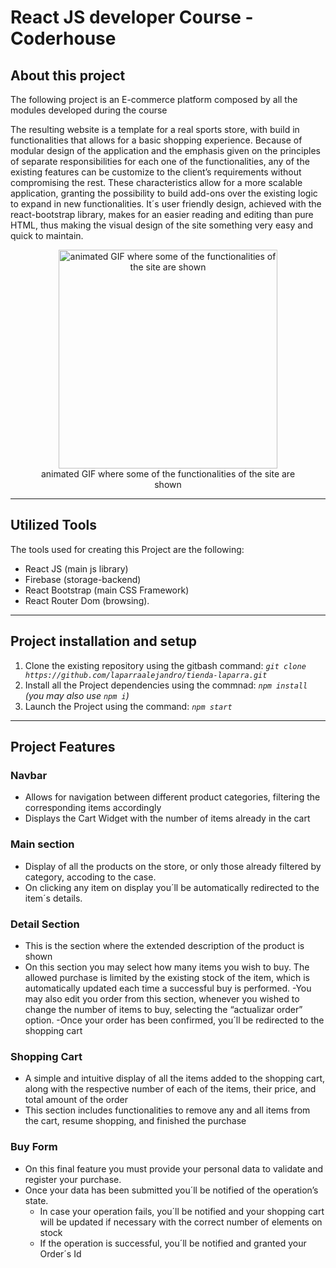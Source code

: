 # React JS developer Course - Coderhouse

## About this project

The following project is an E-commerce platform composed by all the modules developed during the course <br>


The resulting website is a template for a real sports store, with build in functionalities that allows for a basic shopping experience. Because of modular design of the application and the emphasis given on the principles of separate responsibilities for each one of the functionalities, any of the existing features can be customize to the client’s requirements without compromising the rest. These characteristics allow for a more scalable application, granting the possibility to build add-ons over the existing logic to expand in new functionalities. It´s user friendly design, achieved with the react-bootstrap library, makes for an easier reading and editing than pure HTML, thus making the visual design of the site something very easy and quick to maintain. 

<figure style="text-align: center">
   <img 
    alt="animated GIF where some of the functionalities of the site are shown"
    with="350" 
    height="350" 
    src="https://giphy.com/gifs/LU5RpXx4vfKao0xUop/fullscreen" 
  />
  <figcaption>animated GIF where some of the functionalities of the site are shown</figcaption>
</figure>

<hr>

## Utilized Tools

The tools used for creating this Project are the following:

- React JS (main js library)
- Firebase (storage-backend)
- React Bootstrap (main CSS Framework)
- React Router Dom (browsing).

<hr>

## Project installation and setup

1. Clone the existing repository using the gitbash command:  _`git clone https://github.com/laparraalejandro/tienda-laparra.git`_
2.  Install all the Project dependencies using the commnad:
   _`npm install` (you may also use `npm i`)_
3. Launch the Project using the command: _`npm start`_

<hr>

## Project Features

### Navbar

- Allows for navigation between different product categories, filtering the corresponding items accordingly
- Displays the Cart Widget with the number of items already in the cart

### Main section

- Display of all the products on the store, or only those already filtered by category, accoding to the case. 
- On clicking any item on display you´ll be automatically redirected to the item´s details.

### Detail Section

- This is the section where the extended description of the product is shown
- On this section you may select how many items you wish to buy. The allowed purchase is limited by the existing stock of the item, which is automatically updated each time a successful buy is performed.
-You may also edit you order from this section, whenever you wished to change the number of items to buy, selecting the “actualizar order” option.
-Once your order has been confirmed, you´ll be redirected to the shopping cart

### Shopping Cart

- A simple and intuitive display of all the items added to the shopping cart, along with the respective number of each of the items, their price, and total amount of the order
- This section includes functionalities to remove any and all items from the cart, resume shopping, and finished the purchase 

### Buy Form

- On this final feature you must provide your personal data to validate and register your purchase. 
- Once your data has been submitted you´ll be notified of the operation’s state.
  - In case your operation fails, you´ll be notified and your shopping cart will be updated if necessary with the correct number of elements on stock
  - If the operation is successful, you´ll be notified and granted your Order´s Id 
